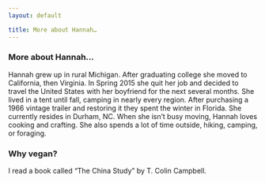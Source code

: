 ```yaml
---
layout: default

title: More about Hannah…
---
```


### More about Hannah…

Hannah grew up in rural Michigan. After graduating college she moved to California, then Virginia. In Spring 2015 she quit her job and decided to travel the United States with her boyfriend for the next several months. She lived in a tent until fall, camping in nearly every region. After purchasing a 1966 vintage trailer and restoring it they spent the winter in Florida. She currently resides in Durham, NC. When she isn’t busy moving, Hannah loves cooking and crafting. She also spends a lot of time outside, hiking, camping, or foraging.

### Why vegan?

I read a book called “The China Study” by T. Colin Campbell.
